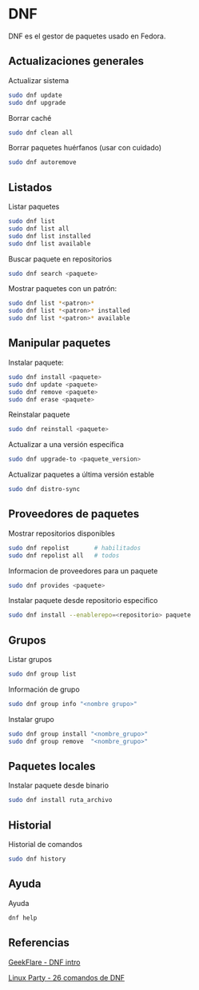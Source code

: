 # DNF

DNF es el gestor de paquetes usado en Fedora.


## Actualizaciones generales

Actualizar sistema
```bash
sudo dnf update 
sudo dnf upgrade 
```

Borrar caché
```bash
sudo dnf clean all
```

Borrar paquetes huérfanos (usar con cuidado)
```bash
sudo dnf autoremove
```

## Listados

Listar paquetes

```bash
sudo dnf list 
sudo dnf list all
sudo dnf list installed
sudo dnf list available
```

Buscar paquete en repositorios

```bash
sudo dnf search <paquete>
```


Mostrar paquetes con un patrón:

```bash
sudo dnf list *<patron>*
sudo dnf list *<patron>* installed
sudo dnf list *<patron>* available
```








## Manipular paquetes



Instalar paquete:
```bash
sudo dnf install <paquete>
sudo dnf update <paquete>
sudo dnf remove <paquete>
sudo dnf erase <paquete>
```


Reinstalar paquete

```bash
sudo dnf reinstall <paquete>
```

Actualizar a una versión específica

```bash
sudo dnf upgrade-to <paquete_version>
```

Actualizar paquetes a última versión estable

```bash
sudo dnf distro-sync
```






## Proveedores de paquetes

Mostrar repositorios disponibles

```bash
sudo dnf repolist       # habilitados
sudo dnf repolist all   # todos
```

Informacion de proveedores para un paquete

```bash
sudo dnf provides <paquete>
```

Instalar paquete desde repositorio especifico

```bash
sudo dnf install --enablerepo=<repositorio> paquete
```










## Grupos

Listar grupos

```bash
sudo dnf group list
```

Información de grupo

```bash
sudo dnf group info "<nombre grupo>"
```

Instalar grupo

```bash
sudo dnf group install "<nombre_grupo>"
sudo dnf group remove  "<nombre_grupo>"
```

## Paquetes locales

Instalar paquete desde binario

```bash
sudo dnf install ruta_archivo
```




## Historial


Historial de comandos

```bash
sudo dnf history
```






## Ayuda


Ayuda

```bash
dnf help
```


## Referencias


[GeekFlare - DNF intro](https://geekflare.com/es/dnf-intro/)


[Linux Party - 26 comandos de DNF](https://www.linuxparty.es/21-fedora/10040-26-comandos-de-dnf-para-gestion-de-paquetes-rpm-en-fedora-linux)